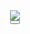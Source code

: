 <header class="MuiPaper-root MuiPaper-elevation MuiPaper-elevation4 MuiAppBar-root MuiAppBar-colorPrimary MuiAppBar-positionFixed mui-fixed css-103b2tm"><div class="MuiToolbar-root MuiToolbar-regular css-65c0n9"><img class="MuiBox-root css-tjok7b" src="https://edusp-static.ip.tv/sala-do-futuro/conteudo_logo.png"><div class="MuiBox-root css-1y4kgfw"><button class="MuiButtonBase-root MuiIconButton-root MuiIconButton-colorInherit MuiIconButton-sizeMedium css-1v6701q" tabindex="0" type="button"><span class="MuiBadge-root css-srqy60"><svg class="MuiSvgIcon-root MuiSvgIcon-colorDisabled MuiSvgIcon-fontSizeLarge css-1nomlge" focusable="false" aria-hidden="true" viewBox="0 0 24 24" data-testid="NotificationsIcon"><path d="M12 22c1.1 0 2-.9 2-2h-4c0 1.1.89 2 2 2zm6-6v-5c0-3.07-1.64-5.64-4.5-6.32V4c0-.83-.67-1.5-1.5-1.5s-1.5.67-1.5 1.5v.68C7.63 5.36 6 7.92 6 11v5l-2 2v1h16v-1l-2-2z"></path></svg><span class="MuiBadge-badge MuiBadge-standard MuiBadge-invisible MuiBadge-anchorOriginTopRight MuiBadge-anchorOriginTopRightCircular MuiBadge-overlapCircular MuiBadge-
